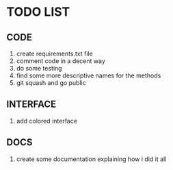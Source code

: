 # TODO LIST

## CODE
1. create requirements.txt file
2. comment code in a decent way
3. do some testing
4. find some more descriptive names for the methods
5. git squash and go public

## INTERFACE
1. add colored interface

## DOCS
1. create some documentation explaining how i did it all
